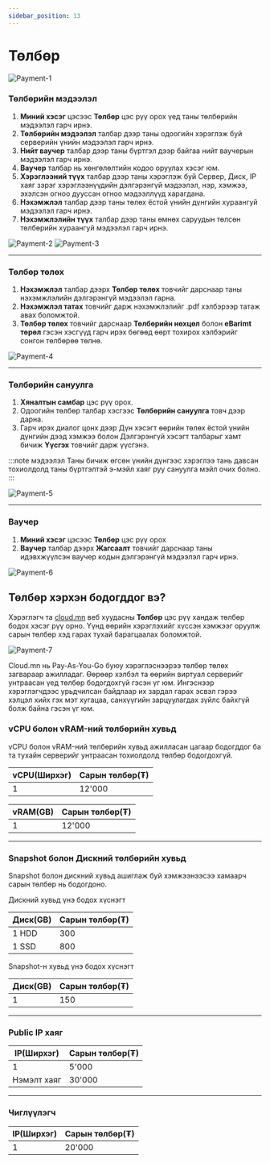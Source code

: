 ```yaml
---
sidebar_position: 13
---
```


# Төлбөр

  ![Payment-1](./img/Payment-1.png)

### Төлбөрийн мэдээлэл

<ol>
    <li><b>Миний хэсэг</b> цэсээс <b>Төлбөр</b> цэс рүү орох үед таны төлбөрийн мэдээлэл гарч ирнэ.</li>
    <li><b>Төлбөрийн мэдээлэл</b> талбар дээр таны одоогийн хэрэглэж буй серверийн үнийн мэдээлэл гарч ирнэ.</li>
    <li><b>Нийт ваучер</b> талбар дээр таны бүртгэл дээр байгаа нийт ваучерын мэдээлэл гарч ирнэ.</li>
    <li><b>Ваучер</b> талбар нь хөнгөлөлтийн кодоо оруулах хэсэг юм.</li>
    <li><b>Хэрэглээний түүх</b> талбар дээр таны хэрэглэж буй Сервер, Диск, IP хаяг зэрэг хэрэглээнүүдийн дэлгэрэнгүй мэдээлэл, нэр, хэмжээ, эхэлсэн огноо дууссан огноо мэдээллүүд харагдана.</li>
    <li><b>Нэхэмжлэл</b> талбар дээр таны төлөх ёстой үнийн дүнгийн хураангуй мэдээлэл гарч ирнэ.</li>
    <li><b>Нэхэмжлэлийн түүх</b> талбар дээр таны өмнөх саруудын төлсөн төлбөрийн хураангуй мэдээлэл гарч ирнэ.</li>
</ol>

  ![Payment-2](./img/Payment-2.png)
  ![Payment-3](./img/Payment-3.png)

<hr></hr>

### Төлбөр төлөх

<ol>
    <li><b>Нэхэмжлэл</b> талбар дээрх <b>Төлбөр төлөх</b> товчийг дарснаар таны нэхэмжлэлийн дэлгэрэнгүй мэдээлэл гарна.</li>
    <li><b>Нэхэмжлэл татах</b> товчийг дарж нэхэмжлэлийг .pdf хэлбэрээр татаж авах боломжтой.</li>
    <li><b>Төлбөр төлөх</b> товчийг дарснаар <b>Төлбөрийн нөхцөл</b> болон <b>eBarimt төрөл</b> гэсэн хэсгүүд гарч ирэх бөгөөд өөрт тохирох хэлбэрийг сонгон төлбөрөө төлнө.</li>
</ol>

  ![Payment-4](./img/Payment-4.png)

<hr></hr>

### Төлбөрийн сануулга

<ol>
    <li><b>Хяналтын самбар</b> цэс рүү орох.</li>
    <li>Одоогийн төлбөр талбар хэсгээс <b>Төлбөрийн сануулга</b> товч дээр дарна.</li>
    <li>Гарч ирэх диалог цонх дээр Дүн хэсэгт өөрийн төлөх ёстой үнийн дүнгийн дээд хэмжээ болон Дэлгэрэнгүй хэсэгт талбарыг хамт бичиж <b>Үүсгэх</b> товчийг дарж үүсгэнэ.</li>
</ol>

:::note мэдээлэл
Таны бичиж өгсөн үнийн дүнгээс хэрэглээ тань давсан тохиолдолд таны бүртгэлтэй э-мэйл хаяг руу сануулга мэйл очих болно.
:::

  ![Payment-5](./img/Billing-alarm-1.png)

<hr></hr>

### Ваучер

<ol>
    <li><b>Миний хэсэг</b> цэсээс <b>Төлбөр</b> цэс рүү орох</li>
    <li><b>Ваучер</b> талбар дээрх <b>Жагсаалт</b> товчийг дарснаар таны идэвхжүүлсэн ваучер кодын дэлгэрэнгүй мэдээлэл гарч ирнэ.</li>
</ol>


  ![Payment-6](./img/Voucher-list.png)

## Төлбөр хэрхэн бодогддог вэ?

Хэрэглэгч та <a href='https://cloud.mn'>cloud.mn</a> веб хуудасны **Төлбөр** цэс рүү хандаж төлбөр бодох хэсэг рүү орно. Үүнд өөрийн хэрэглэхийг хүссэн хэмжээг оруулж сарын төлбөр хэд гарах тухай барагцаалах боломжтой.

  ![Payment-7](./img/cloudmn-bill.png)

Cloud.mn нь Pay-As-You-Go буюу хэрэглэснээрээ төлбөр төлөх загвараар ажилладаг. Өөрөөр хэлбэл та өөрийн виртуал серверийг унтраасан үед төлбөр бодогдохгүй гэсэн үг юм. Ингэснээр хэрэглэгчдээс урьдчилсан байдлаар их зардал гарах эсвэл гэрээ хэлцэл хийх гэх мэт хугацаа, санхүүгийн зарцуулагдах зүйлс байхгүй болж байна гэсэн үг юм.

### vCPU болон vRAM-ний төлбөрийн хувьд

vCPU болон vRAM-ний төлбөрийн хувьд ажилласан цагаар бодогддог ба та тухайн серверийг унтраасан тохиолдолд төлбөр бодогдохгүй.

| vCPU(Ширхэг) | Сарын төлбөр(₮) |
| ------- | --------------- |
|    1    |      12'000     |

| vRAM(GB) | Сарын төлбөр(₮) |
| ------- | --------------- |
|    1    |      12'000     |

<hr></hr>

### Snapshot болон Дискний төлбөрийн хувьд

Snapshot болон дискний хувьд ашиглаж буй хэмжээнээсээ хамаарч сарын төлбөр нь бодогдоно.

Дискний хувьд үнэ бодох хүснэгт

| Диск(GB) | Сарын төлбөр(₮) |
| -------- | --------------- |
|  1 HDD   |       300       |
|  1 SSD   |       800       |

Snapshot-н хувьд үнэ бодох хүснэгт

| Диск(GB) | Сарын төлбөр(₮) |
| ------- | --------------- |
|    1    |      150     |

<hr></hr>

### Public IP хаяг

| IP(Ширхэг) | Сарын төлбөр(₮) |
| ---- | ------------------ |
|  1   |       5'000        |
|  Нэмэлт хаяг   |       30'000       |

<hr></hr>

### Чиглүүлэгч

| IP(Ширхэг) | Сарын төлбөр(₮) |
| ---- | ------------------ |
|  1   |       20'000        |